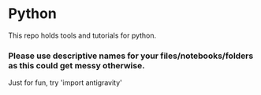 # Python
This repo holds tools and tutorials for python.  

### Please use descriptive names for your files/notebooks/folders as this could get messy otherwise.

Just for fun, try 'import antigravity'
